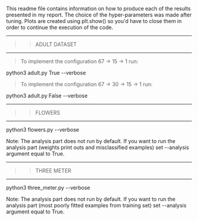 This readme file contains information on how to produce each of the results presented
in my report. The choice of the hyper-parameters was made after tuning. Plots are created
 using plt.show() so you'd have to close them in order to continue the execution of the code.

____________________________________________________________________________________________

>> ADULT DATASET
____________________________________________________________________________________________

> To implement the configuration 67 -> 15 -> 1 run:

python3 adult.py True --verbose

> To implement the configuration 67 -> 30 -> 15 -> 1 run:

python3 adult.py False --verbose

___________________________________________________________________________________________

>> FLOWERS
___________________________________________________________________________________________

python3 flowers.py --verbose

Note: The analysis part does not run by default. If  you want to run the analysis part
 (weights print outs and misclassified examples) set --analysis argument equal to True.

_________________________________________________________________________________________

>> THREE METER
________________________________________________________________________________________

python3 three_meter.py --verbose

Note: The analysis part does not run by default. If  you want to run the analysis part
 (most poorly fitted examples from training set) set --analysis argument equal to True.  
